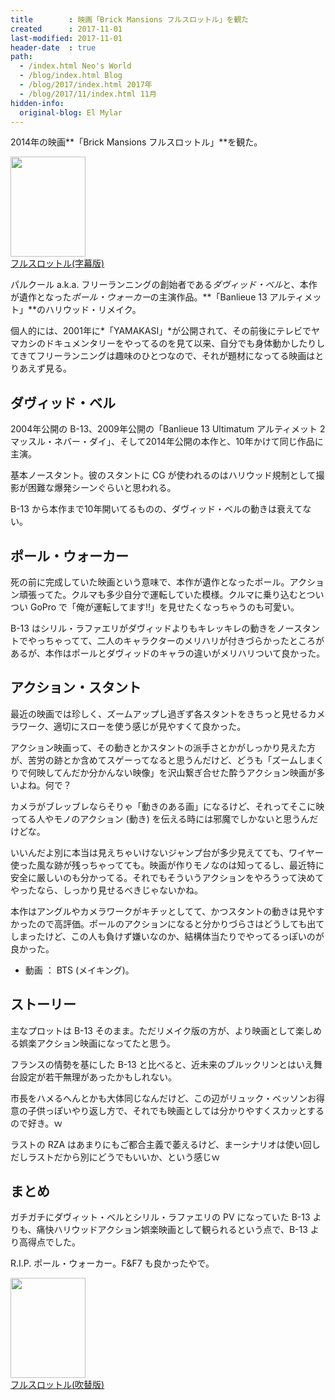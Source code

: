 ```yaml
---
title        : 映画「Brick Mansions フルスロットル」を観た
created      : 2017-11-01
last-modified: 2017-11-01
header-date  : true
path:
  - /index.html Neo's World
  - /blog/index.html Blog
  - /blog/2017/index.html 2017年
  - /blog/2017/11/index.html 11月
hidden-info:
  original-blog: El Mylar
---
```


2014年の映画**「Brick Mansions フルスロットル」**を観た。

<div class="ad-amazon">
  <div class="ad-amazon-image">
    <a href="https://www.amazon.co.jp/dp/B00R3LJIWA?tag=neos21-22&amp;linkCode=osi&amp;th=1&amp;psc=1">
      <img src="https://m.media-amazon.com/images/I/51Kd10ziYUL._SL160_.jpg" width="120" height="160">
    </a>
  </div>
  <div class="ad-amazon-info">
    <div class="ad-amazon-title">
      <a href="https://www.amazon.co.jp/dp/B00R3LJIWA?tag=neos21-22&amp;linkCode=osi&amp;th=1&amp;psc=1">フルスロットル(字幕版)</a>
    </div>
  </div>
</div>

パルクール a.k.a. フリーランニングの創始者である*ダヴィッド・ベル*と、本作が遺作となった*ポール・ウォーカー*の主演作品。**「Banlieue 13 アルティメット」**のハリウッド・リメイク。

個人的には、2001年に*「YAMAKASI」*が公開されて、その前後にテレビでヤマカシのドキュメンタリーをやってるのを見て以来、自分でも身体動かしたりしてきてフリーランニングは趣味のひとつなので、それが題材になってる映画はとりあえず見る。

## ダヴィッド・ベル

2004年公開の B-13、2009年公開の「Banlieue 13 Ultimatum アルティメット 2 マッスル・ネバー・ダイ」、そして2014年公開の本作と、10年かけて同じ作品に主演。

基本ノースタント。彼のスタントに CG が使われるのはハリウッド規制として撮影が困難な爆発シーンぐらいと思われる。

B-13 から本作まで10年開いてるものの、ダヴィッド・ベルの動きは衰えてない。

## ポール・ウォーカー

死の前に完成していた映画という意味で、本作が遺作となったポール。アクション頑張ってた。クルマも多少自分で運転していた模様。クルマに乗り込むとついつい GoPro で「俺が運転してます!!」を見せたくなっちゃうのも可愛い。

B-13 はシリル・ラファエリがダヴィッドよりもキレッキレの動きをノースタントでやっちゃってて、二人のキャラクターのメリハリが付きづらかったところがあるが、本作はポールとダヴィッドのキャラの違いがメリハリついて良かった。

## アクション・スタント

最近の映画では珍しく、ズームアップし過ぎず各スタントをきちっと見せるカメラワーク、適切にスローを使う感じが見やすくて良かった。

アクション映画って、その動きとかスタントの派手さとかがしっかり見えた方が、苦労の跡とか含めてスゲーってなると思うんだけど、どうも「ズームしまくりで何映してんだか分かんない映像」を沢山繋ぎ合せた酔うアクション映画が多いよね。何で？

カメラがブレッブレならそりゃ「動きのある画」になるけど、それってそこに映ってる人やモノのアクション (動き) を伝える時には邪魔でしかないと思うんだけどな。

いいんだよ別に本当は見えちゃいけないジャンプ台が多少見えてても、ワイヤー使った風な跡が残っちゃってても。映画が作りモノなのは知ってるし、最近特に安全に厳しいのも分かってる。それでもそういうアクションをやろうって決めてやったなら、しっかり見せるべきじゃないかね。

本作はアングルやカメラワークがキチッとしてて、かつスタントの動きは見やすかったので高評価。ポールのアクションになると分かりづらさはどうしても出てしまったけど、この人も負けず嫌いなのか、結構体当たりでやってるっぽいのが良かった。

- 動画 ： BTS (メイキング)。

## ストーリー

主なプロットは B-13 そのまま。ただリメイク版の方が、より映画として楽しめる娯楽アクション映画になってたと思う。

フランスの情勢を基にした B-13 と比べると、近未来のブルックリンとはいえ舞台設定が若干無理があったかもしれない。

市長をハメるへんとかも大体同じなんだけど、この辺がリュック・ベッソンお得意の子供っぽいやり返し方で、それでも映画としては分かりやすくスカッとするので好き。ｗ

ラストの RZA はあまりにもご都合主義で萎えるけど、まーシナリオは使い回しだしラストだから別にどうでもいいか、という感じｗ

## まとめ

ガチガチにダヴィット・ベルとシリル・ラファエリの PV になっていた B-13 よりも、痛快ハリウッドアクション娯楽映画として観られるという点で、B-13 より高得点でした。

R.I.P. ポール・ウォーカー。F&F7 も良かったやで。

<div class="ad-amazon">
  <div class="ad-amazon-image">
    <a href="https://www.amazon.co.jp/dp/B00R3LJE9W?tag=neos21-22&amp;linkCode=osi&amp;th=1&amp;psc=1">
      <img src="https://m.media-amazon.com/images/I/51IXaEpGR4L._SL160_.jpg" width="120" height="160">
    </a>
  </div>
  <div class="ad-amazon-info">
    <div class="ad-amazon-title">
      <a href="https://www.amazon.co.jp/dp/B00R3LJE9W?tag=neos21-22&amp;linkCode=osi&amp;th=1&amp;psc=1">フルスロットル(吹替版)</a>
    </div>
  </div>
</div>
